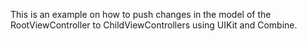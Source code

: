 This is an example on how to push changes in the model of the RootViewController to ChildViewControllers using UIKit and Combine.
